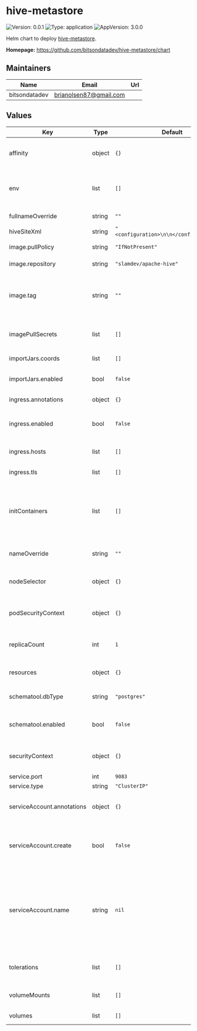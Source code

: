 # hive-metastore

![Version: 0.0.1](https://img.shields.io/badge/Version-0.0.1-informational?style=flat-square) ![Type: application](https://img.shields.io/badge/Type-application-informational?style=flat-square) ![AppVersion: 3.0.0](https://img.shields.io/badge/AppVersion-3.0.0-informational?style=flat-square)

Helm chart to deploy [hive-metastore](https://hive.apache.org/).

**Homepage:** <https://github.com/bitsondatadev/hive-metastore/chart>

## Maintainers

| Name | Email | Url |
| ---- | ------ | --- |
| bitsondatadev | brianolsen87@gmail.com |  |

## Values

| Key | Type | Default | Description |
|-----|------|---------|-------------|
| affinity | object | `{}` | affinity for scheduler pod assignment |
| env | list | `[]` | additional environment variables for the deployment |
| fullnameOverride | string | `""` | full name of the chart. |
| hiveSiteXml | string | `"<configuration>\n\n</configuration>\n"` |  |
| image.pullPolicy | string | `"IfNotPresent"` | image pull policy |
| image.repository | string | `"slamdev/apache-hive"` | image repository |
| image.tag | string | `""` | image tag (chart's appVersion value will be used if not set) |
| imagePullSecrets | list | `[]` | image pull secret for private images |
| importJars.coords | list | `[]` | maven coords |
| importJars.enabled | bool | `false` | import jars as init container |
| ingress.annotations | object | `{}` | ingress annotations |
| ingress.enabled | bool | `false` | enables Ingress for hive-metastore |
| ingress.hosts | list | `[]` | ingress accepted hostnames |
| ingress.tls | list | `[]` | ingress TLS configuration |
| initContainers | list | `[]` | additional init containers; env vars and volume mounts are the same as for the main container |
| nameOverride | string | `""` | override name of the chart |
| nodeSelector | object | `{}` | node for scheduler pod assignment |
| podSecurityContext | object | `{}` | specifies security settings for a pod |
| replicaCount | int | `1` | number of replicas for flux-notifier deployment. |
| resources | object | `{}` | custom resource configuration |
| schematool.dbType | string | `"postgres"` | schematool database type |
| schematool.enabled | bool | `false` | run schematool as init container |
| securityContext | object | `{}` | specifies security settings for a container |
| service.port | int | `9083` | service port |
| service.type | string | `"ClusterIP"` | service type |
| serviceAccount.annotations | object | `{}` | annotations to add to the service account |
| serviceAccount.create | bool | `false` | specifies whether a service account should be created |
| serviceAccount.name | string | `nil` | the name of the service account to use; if not set and create is true, a name is generated using the fullname template |
| tolerations | list | `[]` | tolerations for scheduler pod assignment |
| volumeMounts | list | `[]` | additional volume mounts |
| volumes | list | `[]` | additional volumes |
